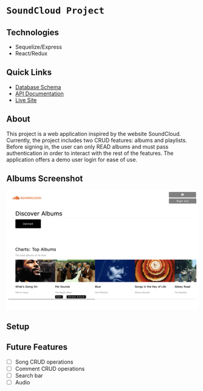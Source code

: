 # `SoundCloud Project`

## Technologies

- Sequelize/Express
- React/Redux

## Quick Links

- [Database Schema](https://github.com/KellyAnneSantos/SoundCloud/blob/main/backend/README.md#database-schema-design)
- [API Documentation](https://github.com/KellyAnneSantos/SoundCloud/blob/main/backend/README.md#api-documentation)
- [Live Site](https://app-name-soundcloud.herokuapp.com/)

## About

This project is a web application inspired by the website SoundCloud. Currently, the project includes two CRUD features: albums and playlists. Before signing in, the user can only READ albums and must pass authentication in order to interact with the rest of the features. The application offers a demo user login for ease of use.

## Albums Screenshot

![albumsimage](Albums.png)

## Setup

## Future Features

- [ ] Song CRUD operations
- [ ] Comment CRUD operations
- [ ] Search bar
- [ ] Audio

